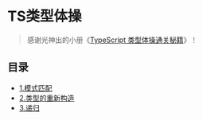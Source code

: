 # TS类型体操


> 感谢光神出的小册《[TypeScript 类型体操通关秘籍](https://juejin.cn/book/7047524421182947366?utm_source=profile_book)》！

## 目录

- [1.模式匹配](./1.模式匹配.md)
- [2.类型的重新构造](./2.类型的重新构造.md)
- [3.递归](./3.递归.md)
